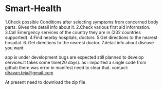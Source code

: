 # Smart-Health
1.Check possible Conditions after selecting symptoms from concerned body parts. Gives the detail info about it.
2.Check various first aid information. 
3.Call Emergency services of the country they are in (232 countries supported).
4.Find nearby hospitals, doctors.
5.Get directions to the nearest hospital. 
6..Get directions to the nearest doctor.
7.detail info about disease you want

app is under development bugs are expected
still planned to develop services.It takes some time(20 days).
as i imported a single code from github there was error in manifest need to clear that.
contact: dhavan.teja@gmail.com


At present need to download the zip file
